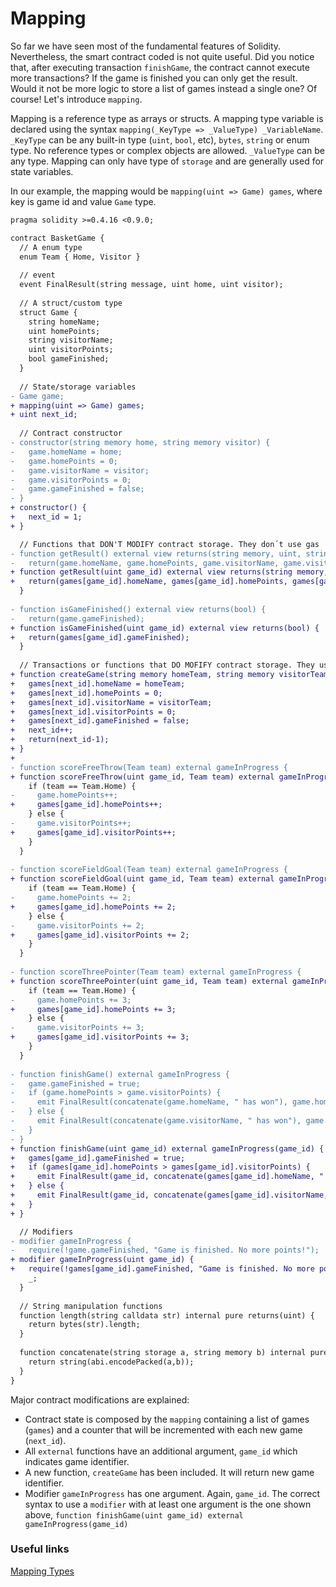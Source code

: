 # Mapping
So far we have seen most of the fundamental features of Solidity. Nevertheless, the smart contract coded is not quite useful. Did you notice that, after executing transaction `finishGame`, the contract cannot execute more transactions? If the game is finished you can only get the result. Would it not be more logic to store a list of games instead a single one? Of course! Let's introduce `mapping`.

Mapping is a reference type as arrays or structs. A mapping type variable is declared using the syntax `mapping(_KeyType => _ValueType) _VariableName`. `_KeyType` can be any built-in type (`uint`, `bool`, etc), `bytes`, `string` or enum type. No reference types or complex objects are allowed. `_ValueType` can be any type. Mapping can only have type of `storage` and are generally used for state variables.

In our example, the mapping would be `mapping(uint => Game) games`, where key is game id and value `Game` type.

```diff
pragma solidity >=0.4.16 <0.9.0;

contract BasketGame {
  // A enum type
  enum Team { Home, Visitor }
  
  // event
  event FinalResult(string message, uint home, uint visitor);
  
  // A struct/custom type
  struct Game {
    string homeName;
    uint homePoints;
    string visitorName;
    uint visitorPoints;
    bool gameFinished;
  }
  
  // State/storage variables
- Game game;
+ mapping(uint => Game) games;
+ uint next_id;
    
  // Contract constructor
- constructor(string memory home, string memory visitor) {
-   game.homeName = home;
-   game.homePoints = 0;
-   game.visitorName = visitor;
-   game.visitorPoints = 0;
-   game.gameFinished = false;
- }
+ constructor() {
+   next_id = 1;
+ }

  // Functions that DON'T MODIFY contract storage. They don´t use gas
- function getResult() external view returns(string memory, uint, string memory, uint) {
-   return(game.homeName, game.homePoints, game.visitorName, game.visitorPoints);
+ function getResult(uint game_id) external view returns(string memory, uint, string memory, uint) {
+   return(games[game_id].homeName, games[game_id].homePoints, games[game_id].visitorName, games[game_id].visitorPoints);
  }
  
- function isGameFinished() external view returns(bool) {
-   return(game.gameFinished);
+ function isGameFinished(uint game_id) external view returns(bool) {
+   return(games[game_id].gameFinished);
  }
  
  // Transactions or functions that DO MOFIFY contract storage. They use gas
+ function createGame(string memory homeTeam, string memory visitorTeam) external returns(uint) {
+   games[next_id].homeName = homeTeam;
+   games[next_id].homePoints = 0;
+   games[next_id].visitorName = visitorTeam;
+   games[next_id].visitorPoints = 0;
+   games[next_id].gameFinished = false;
+   next_id++;
+   return(next_id-1);
+ }
+  
- function scoreFreeThrow(Team team) external gameInProgress {
+ function scoreFreeThrow(uint game_id, Team team) external gameInProgress(game_id) {
    if (team == Team.Home) {
-     game.homePoints++;
+     games[game_id].homePoints++;
    } else {
-     game.visitorPoints++;
+     games[game_id].visitorPoints++;
    }
  }
  
- function scoreFieldGoal(Team team) external gameInProgress {
+ function scoreFieldGoal(uint game_id, Team team) external gameInProgress(game_id) {
    if (team == Team.Home) {
-     game.homePoints += 2;
+     games[game_id].homePoints += 2;
    } else {
-     game.visitorPoints += 2;
+     games[game_id].visitorPoints += 2;
    }
  }
  
- function scoreThreePointer(Team team) external gameInProgress {
+ function scoreThreePointer(uint game_id, Team team) external gameInProgress(game_id) {
    if (team == Team.Home) {
-     game.homePoints += 3;
+     games[game_id].homePoints += 3;
    } else {
-     game.visitorPoints += 3;
+     games[game_id].visitorPoints += 3;
    }
  }
  
- function finishGame() external gameInProgress {
-   game.gameFinished = true;
-   if (game.homePoints > game.visitorPoints) {
-     emit FinalResult(concatenate(game.homeName, " has won"), game.homePoints, game.visitorPoints);
-   } else {
-     emit FinalResult(concatenate(game.visitorName, " has won"), game.homePoints, game.visitorPoints);
-   }
- }
+ function finishGame(uint game_id) external gameInProgress(game_id) {
+   games[game_id].gameFinished = true;
+   if (games[game_id].homePoints > games[game_id].visitorPoints) {
+     emit FinalResult(game_id, concatenate(games[game_id].homeName, " has won"), games[game_id].homePoints, games[game_id].visitorPoints);
+   } else {
+     emit FinalResult(game_id, concatenate(games[game_id].visitorName, " has won"), games[game_id].homePoints, games[game_id].visitorPoints);
+   }
+ }

  // Modifiers
- modifier gameInProgress {
-   require(!game.gameFinished, "Game is finished. No more points!");
+ modifier gameInProgress(uint game_id) {
+   require(!games[game_id].gameFinished, "Game is finished. No more points!");
    _;
  }
  
  // String manipulation functions
  function length(string calldata str) internal pure returns(uint) {
    return bytes(str).length;
  }
  
  function concatenate(string storage a, string memory b) internal pure returns(string memory) {
    return string(abi.encodePacked(a,b));
  }
}
```

Major contract modifications are explained:
* Contract state is composed by the `mapping` containing a list of games (`games`) and a counter that will be incremented with each new game (`next_id`).
* All `external` functions have an additional argument, `game_id` which indicates game identifier.
* A new function, `createGame` has been included. It will return new game identifier.
* Modifier `gameInProgress` has one argument. Again, `game_id`. The correct syntax to use a `modifier` with at least one argument is the one shown above, `function finishGame(uint game_id) external gameInProgress(game_id)`

### Useful links
[Mapping Types](https://docs.soliditylang.org/en/v0.8.1/types.html#mapping-types)